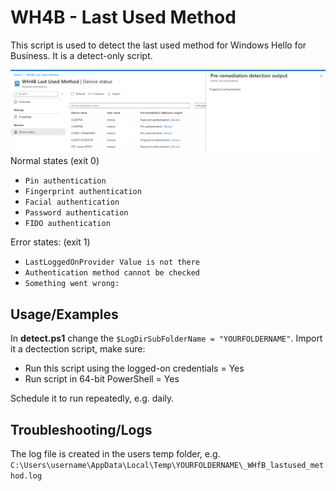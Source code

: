 # WH4B - Last Used Method

This script is used to detect the last used method for Windows Hello for Business. It is a detect-only script.

![WH4B Configured Methods](../../_res/wh4b_last_used_methods.png)
Normal states (exit 0)

- `Pin authentication`
- `Fingerprint authentication`
- `Facial authentication`
- `Password authentication`
- `FIDO authentication`

Error states: (exit 1)

- `LastLoggedOnProvider Value is not there`
- `Authentication method cannot be checked`
- `Something went wrong:`

## Usage/Examples

In **detect.ps1** change the ```$LogDirSubFolderName = "YOURFOLDERNAME"```. Import it a dectection script, make sure:

- Run this script using the logged-on credentials = Yes
- Run script in 64-bit PowerShell = Yes

Schedule it to run repeatedly, e.g. daily.

## Troubleshooting/Logs

The log file is created in the users temp folder, e.g. `C:\Users\username\AppData\Local\Temp\YOURFOLDERNAME\_WHfB_lastused_method.log`
